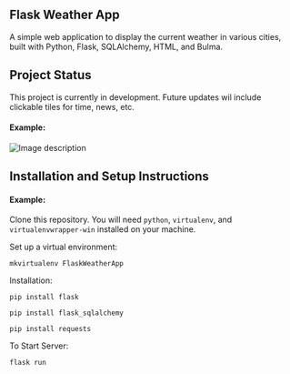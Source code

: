 ## Flask Weather App

A simple web application to display the current weather in various cities, built with Python, Flask, SQLAlchemy, HTML, and Bulma.

## Project Status
This project is currently in development. Future updates wil include clickable tiles for time, news, etc.

#### Example:   
![Image description](https://github.com/jkaethee/Flask-Weather-App/blob/master/images/weather%20app.PNG)

## Installation and Setup Instructions

#### Example:  

Clone this repository. You will need `python`, `virtualenv`, and `virtualenvwrapper-win` installed on your machine.

Set up a virtual environment:

`mkvirtualenv FlaskWeatherApp`

Installation:

`pip install flask`

`pip install flask_sqlalchemy`

`pip install requests`   

To Start Server:

`flask run`  

